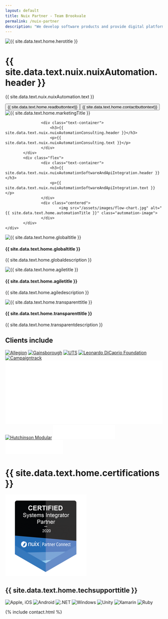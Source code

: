 ```yaml
---
layout: default
title: Nuix Partner - Team Brookvale 
permalink: /nuix-partner
description: "We develop software products and provide digital platform engineering services in Sydney, Gold Coast and Brisbane"
---
```


<div class="inner hero">
    <img src="/assets/images/hero.jpg" alt="{{ site.data.text.home.herotitle }}">
    <div class="textblock">
        <h1>{{ site.data.text.nuix.nuixAutomation.header }}</h1>
        <p>{{ site.data.text.nuix.nuixAutomation.text }}</p>        
        <button onclick="top.location.href = '/articles'">{{ site.data.text.home.readbuttontext}}</button><button onclick="top.location.href = '/contact'">{{ site.data.text.home.contactbuttontext}}</button>
    </div>
</div>

<div class="inner marketing">
    <div class="shadow bottom">
            <div class="flex">
                    <div class="centered">
                        <img src="/assets/images/image10.jpg" alt="{{ site.data.text.home.marketingTitle }}" class="big">
                    </div>
                
                    <div class="text-container">
                        <h3>{{ site.data.text.nuix.nuixAutomationConsulting.header }}</h3>
                        <p>{{ site.data.text.nuix.nuixAutomationConsulting.text }}</p>
                    </div>
            </div>
            <div class="flex">
                    <div class="text-container">
                        <h3>{{ site.data.text.nuix.nuixAutomationSoftwareAndApiIntegration.header }}</h3>
                        <p>{{ site.data.text.nuix.nuixAutomationSoftwareAndApiIntegration.text }}</p>
                    </div>
                    <div class="centered">
                            <img src="/assets/images/flow-chart.jpg" alt="{{ site.data.text.home.automationTitle }}" class="automation-image">
                    </div>
            </div>
    </div>
</div>
   
<div class="inner flex global">
    <div>
        <img src="/assets/images/global.svg" alt="{{ site.data.text.home.globaltitle }}">
        <h4>{{ site.data.text.home.globaltitle }}</h4>
        <p class="gray">{{ site.data.text.home.globaldescription }}</p>
    </div>
    <div>
        <img src="/assets/images/agile-2.svg" alt="{{ site.data.text.home.agiletitle }}">
        <h4>{{ site.data.text.home.agiletitle }}</h4>
        <p class="gray">{{ site.data.text.home.agiledescription }}</p>
    </div>
    <div>
        <img src="/assets/images/transparent.svg" alt="{{ site.data.text.home.transparenttitle }}">
        <h4>{{ site.data.text.home.transparenttitle }}</h4>
        <p class="gray">{{ site.data.text.home.transparentdescription }}</p>
    </div>
</div>

<div class="inner clients">
        <div>
            <h2 class="text-center">Clients include</h2>
        </div>
        <div class="container logo-items">       
            <a href="https://www.allegion.com/corp/en/index.html" target="_blank"><img src="/assets/images/allegion_logo.png" alt="Allegion"></a>              
            <a href="https://www.gainsboroughhardware.com.au/en/home.html" target="_blank"><img src="/assets/images/gainsborough_logo.png" alt="Gainsborough"></a>
           <a href="https://www.uts.edu.au/" target="_blank"><img src="/assets/images/uts_logo.png" alt="UTS"></a>
           <a href="https://www.leonardodicaprio.org/" target="_blank"><img src="/assets/images/leonardo_logo.png" alt="Leonardo DiCaprio Foundation"></a>           
           <a href="https://campaigntrack.com.au/" target="_blank"><img src="/assets/images/campaigntrack_logo.png" alt="Campaigntrack"></a>
           <a href="https://www.nuix.com/" target="_blank"><img src="/assets/images/nuix_logo.png" alt="Nuix"></a>
           <a href="https://modular.hutchies.com.au/" target="_blank"><img src="/assets/images/hutchies_logo.png" alt="Hutchinson Modular"></a>
           <a href="https://myhealth.net.au/" target="_blank"><img src="/assets/images/myhealth_logo.png" alt="Myhealth"></a>
           <a href="https://www.sidley.com/en/global/" target="_blank"><img src="/assets/images/sidley_logo.png" alt="Sidley"></a>
        </div>
    </div>

<div class="inner certifications">
    <div>
        <h1 class="text-center">{{ site.data.text.home.certifications }}</h1>
    </div>
        <div class="container items">
            <a href="https://www.nuix.com/partners/team-brookvale/" target="_blank"><img src="/assets/images/nuix_certification.png" alt="Nuix"></a>
        </div>
</div>

<div class="inner technologies">
    <div>
        <h2 class="text-center">{{ site.data.text.home.techsupporttitle }}</h2>
    </div>
    <div>
        <img src="/assets/images/apple.png" alt="Apple, iOS">
        <img src="/assets/images/android_.png" alt="Android">
        <img src="/assets/images/net_.png" alt=".NET">
        <img src="/assets/images/win.png" alt="Windows">
        <img src="/assets/images/unity.png" alt="Unity">
        <img src="/assets/images/xamarin.png" alt="Xamarin">
        <img src="/assets/images/ruby.png" alt="Ruby">
    </div>
</div>

{% include contact.html %}